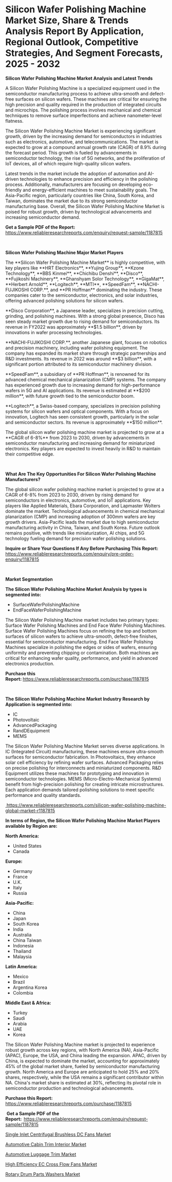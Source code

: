 <p><h1>Silicon Wafer Polishing Machine Market Size, Share & Trends Analysis Report By Application, Regional Outlook, Competitive Strategies, And Segment Forecasts, 2025 - 2032</h1></p><p><strong>Silicon Wafer Polishing Machine Market Analysis and Latest Trends</strong></p>
<p><p>A Silicon Wafer Polishing Machine is a specialized equipment used in the semiconductor manufacturing process to achieve ultra-smooth and defect-free surfaces on silicon wafers. These machines are critical for ensuring the high precision and quality required in the production of integrated circuits and microchips. The polishing process involves mechanical and chemical techniques to remove surface imperfections and achieve nanometer-level flatness.</p><p>The Silicon Wafer Polishing Machine Market is experiencing significant growth, driven by the increasing demand for semiconductors in industries such as electronics, automotive, and telecommunications. The market is expected to grow at a compound annual growth rate (CAGR) of 8.9% during the forecast period. This growth is fueled by advancements in semiconductor technology, the rise of 5G networks, and the proliferation of IoT devices, all of which require high-quality silicon wafers.</p><p>Latest trends in the market include the adoption of automation and AI-driven technologies to enhance precision and efficiency in the polishing process. Additionally, manufacturers are focusing on developing eco-friendly and energy-efficient machines to meet sustainability goals. The Asia-Pacific region, particularly countries like China, South Korea, and Taiwan, dominates the market due to its strong semiconductor manufacturing base. Overall, the Silicon Wafer Polishing Machine Market is poised for robust growth, driven by technological advancements and increasing semiconductor demand.</p></p>
<p><strong>Get a Sample PDF of the Report:&nbsp;</strong> <a href="https://www.reliableresearchreports.com/enquiry/request-sample/1187815?utm_campaign=83&utm_medium=2&utm_source=Github&utm_content=ia&utm_term=20012025&utm_id=silicon-wafer-polishing-machine">https://www.reliableresearchreports.com/enquiry/request-sample/1187815</a></p>
<p>&nbsp;</p>
<p><strong>Silicon Wafer Polishing Machine Major Market Players</strong></p>
<p><p>The **Silicon Wafer Polishing Machine Market** is highly competitive, with key players like **HRT Electronics**, **Yujing Group**, **Kzone Technology**, **BBS Kinmei**, **Chichibu Denshi**, **Disco**, **Fujikoshi Machinery**, **Ghanshyam Solor Technology**, **GigaMat**, **Herbert Arnold**, **Logitech**, **MTI**, **SpeedFam**, **NACHI-FUJIKOSHI CORP.**, and **PR Hoffman** dominating the industry. These companies cater to the semiconductor, electronics, and solar industries, offering advanced polishing solutions for silicon wafers.</p><p>**Disco Corporation**, a Japanese leader, specializes in precision cutting, grinding, and polishing machines. With a strong global presence, Disco has seen steady market growth due to rising demand for semiconductors. Its revenue in FY2022 was approximately **$1.5 billion**, driven by innovations in wafer processing technologies.</p><p>**NACHI-FUJIKOSHI CORP.**, another Japanese giant, focuses on robotics and precision machinery, including wafer polishing equipment. The company has expanded its market share through strategic partnerships and R&D investments. Its revenue in 2022 was around **$3 billion**, with a significant portion attributed to its semiconductor machinery division.</p><p>**SpeedFam**, a subsidiary of **PR Hoffman**, is renowned for its advanced chemical mechanical planarization (CMP) systems. The company has experienced growth due to increasing demand for high-performance wafers in 5G and AI applications. Its revenue is estimated at **$200 million**, with future growth tied to the semiconductor boom.</p><p>**Logitech**, a Swiss-based company, specializes in precision polishing systems for silicon wafers and optical components. With a focus on innovation, Logitech has seen consistent growth, particularly in the solar and semiconductor sectors. Its revenue is approximately **$150 million**.</p><p>The global silicon wafer polishing machine market is projected to grow at a **CAGR of 6-8%** from 2023 to 2030, driven by advancements in semiconductor manufacturing and increasing demand for miniaturized electronics. Key players are expected to invest heavily in R&D to maintain their competitive edge.</p></p>
<p>&nbsp;</p>
<p><strong>What Are The Key Opportunities For Silicon Wafer Polishing Machine Manufacturers?</strong></p>
<p><p>The global silicon wafer polishing machine market is projected to grow at a CAGR of 6-8% from 2023 to 2030, driven by rising demand for semiconductors in electronics, automotive, and IoT applications. Key players like Applied Materials, Ebara Corporation, and Lapmaster Wolters dominate the market. Technological advancements in chemical mechanical planarization (CMP) and increasing adoption of 300mm wafers are key growth drivers. Asia-Pacific leads the market due to high semiconductor manufacturing activity in China, Taiwan, and South Korea. Future outlook remains positive, with trends like miniaturization, AI chips, and 5G technology fueling demand for precision wafer polishing solutions.</p></p>
<p><strong>Inquire or Share Your Questions If Any Before Purchasing This Report:</strong> <a href="https://www.reliableresearchreports.com/enquiry/pre-order-enquiry/1187815?utm_campaign=83&utm_medium=2&utm_source=Github&utm_content=ia&utm_term=20012025&utm_id=silicon-wafer-polishing-machine">https://www.reliableresearchreports.com/enquiry/pre-order-enquiry/1187815</a></p>
<p>&nbsp;</p>
<p><strong>Market Segmentation</strong></p>
<p><strong>The Silicon Wafer Polishing Machine Market Analysis by types is segmented into:</strong></p>
<p><ul><li>SurfaceWaferPolishingMachine</li><li>EndFaceWaferPolishingMachine</li></ul></p>
<p><p>The Silicon Wafer Polishing Machine market includes two primary types: Surface Wafer Polishing Machines and End Face Wafer Polishing Machines. Surface Wafer Polishing Machines focus on refining the top and bottom surfaces of silicon wafers to achieve ultra-smooth, defect-free finishes, essential for semiconductor manufacturing. End Face Wafer Polishing Machines specialize in polishing the edges or sides of wafers, ensuring uniformity and preventing chipping or contamination. Both machines are critical for enhancing wafer quality, performance, and yield in advanced electronics production.</p></p>
<p><strong>Purchase this Report:&nbsp;</strong><a href="https://www.reliableresearchreports.com/purchase/1187815?utm_campaign=83&utm_medium=2&utm_source=Github&utm_content=ia&utm_term=20012025&utm_id=silicon-wafer-polishing-machine">https://www.reliableresearchreports.com/purchase/1187815</a></p>
<p>&nbsp;</p>
<p><strong>The Silicon Wafer Polishing Machine Market Industry Research by Application is segmented into:</strong></p>
<p><ul><li>IC</li><li>Photovoltaic</li><li>AdvancedPackaging</li><li>RandDEquipment</li><li>MEMS</li></ul></p>
<p><p>The Silicon Wafer Polishing Machine Market serves diverse applications. In IC (Integrated Circuit) manufacturing, these machines ensure ultra-smooth surfaces for semiconductor fabrication. In Photovoltaics, they enhance solar cell efficiency by refining wafer surfaces. Advanced Packaging relies on precise polishing for interconnects and miniaturized components. R&D Equipment utilizes these machines for prototyping and innovation in semiconductor technologies. MEMS (Micro-Electro-Mechanical Systems) benefit from high-precision polishing for creating intricate microstructures. Each application demands tailored polishing solutions to meet specific performance and quality standards.</p></p>
<p><a href="https://www.reliableresearchreports.com/silicon-wafer-polishing-machine-global-market-r1187815?utm_campaign=83&utm_medium=2&utm_source=Github&utm_content=ia&utm_term=20012025&utm_id=silicon-wafer-polishing-machine">&nbsp;https://www.reliableresearchreports.com/silicon-wafer-polishing-machine-global-market-r1187815</a></p>
<p><strong>In terms of Region, the Silicon Wafer Polishing Machine Market Players available by Region are:</strong></p>
<p>
    <p> <strong> North America: </strong>
        <ul>
            <li>United States</li>
            <li>Canada</li>
        </ul>
        </p> 
    <p> <strong> Europe: </strong>
        <ul>
            <li>Germany</li>
            <li>France</li>
            <li>U.K.</li>
            <li>Italy</li>
            <li>Russia</li>
        </ul>
        </p> 
    <p> <strong> Asia-Pacific: </strong>
        <ul>
            <li>China</li>
            <li>Japan</li>
            <li>South Korea</li>
            <li>India</li>
            <li>Australia</li>
            <li>China Taiwan</li>
            <li>Indonesia</li>
            <li>Thailand</li>
            <li>Malaysia</li>
        </ul>
        </p> 
    <p> <strong> Latin America: </strong>
        <ul>
            <li>Mexico</li>
            <li>Brazil</li>
            <li>Argentina Korea</li>
            <li>Colombia</li>
        </ul>
        </p> 
    <p> <strong> Middle East & Africa: </strong>
        <ul>
            <li>Turkey</li>
            <li>Saudi</li>
            <li>Arabia</li>
            <li>UAE</li>
            <li>Korea</li>
        </ul>
    </p>
    </p>
<p><p>The Silicon Wafer Polishing Machine market is projected to experience robust growth across key regions, with North America (NA), Asia-Pacific (APAC), Europe, the USA, and China leading the expansion. APAC, driven by China, is expected to dominate the market, accounting for approximately 45% of the global market share, fueled by semiconductor manufacturing growth. North America and Europe are anticipated to hold 25% and 20% shares, respectively, while the USA remains a significant contributor within NA. China's market share is estimated at 30%, reflecting its pivotal role in semiconductor production and technological advancements.</p></p>
<p><strong>Purchase this Report: </strong><a href="https://www.reliableresearchreports.com/purchase/1187815?utm_campaign=83&utm_medium=2&utm_source=Github&utm_content=ia&utm_term=20012025&utm_id=silicon-wafer-polishing-machine">https://www.reliableresearchreports.com/purchase/1187815</a></p>
<p>&nbsp;<strong>Get a Sample PDF of the Report:&nbsp;&nbsp;</strong><a href="https://www.reliableresearchreports.com/enquiry/request-sample/1187815?utm_campaign=83&utm_medium=2&utm_source=Github&utm_content=ia&utm_term=20012025&utm_id=silicon-wafer-polishing-machine">https://www.reliableresearchreports.com/enquiry/request-sample/1187815</a></p>
<p><strong></strong></p>
<p><p><a href="https://github.com/AlisaRowe24/Market-Research-Report-List-1/blob/main/single-inlet-centrifugal-brushless-dc-fans-market.md?utm_campaign=83&utm_medium=2&utm_source=Github&utm_content=ia&utm_term=20012025&utm_id=silicon-wafer-polishing-machine">Single Inlet Centrifugal Brushless DC Fans Market</a></p><p><a href="https://github.com/mabutironaldo/Market-Research-Report-List-6/blob/main/automotive-cabin-trim-interior-market.md?utm_campaign=83&utm_medium=2&utm_source=Github&utm_content=ia&utm_term=20012025&utm_id=silicon-wafer-polishing-machine">Automotive Cabin Trim Interior Market</a></p><p><a href="https://github.com/AshikRahman991/Market-Research-Report-List-1/blob/main/automotive-luggage-trim-market.md?utm_campaign=83&utm_medium=2&utm_source=Github&utm_content=ia&utm_term=20012025&utm_id=silicon-wafer-polishing-machine">Automotive Luggage Trim Market</a></p><p><a href="https://github.com/HobertDavis43/Market-Research-Report-List-1/blob/main/high-efficiency-ec-cross-flow-fans-market.md?utm_campaign=83&utm_medium=2&utm_source=Github&utm_content=ia&utm_term=20012025&utm_id=silicon-wafer-polishing-machine">High Efficiency EC Cross Flow Fans Market</a></p><p><a href="https://github.com/arvelm4nthig/Market-Research-Report-List-1/blob/main/rotary-drum-parts-washers-market.md?utm_campaign=83&utm_medium=2&utm_source=Github&utm_content=ia&utm_term=20012025&utm_id=silicon-wafer-polishing-machine">Rotary Drum Parts Washers Market</a></p></p>